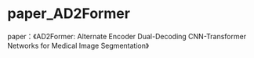 # paper_AD2Former
paper：《AD2Former: Alternate Encoder Dual-Decoding CNN-Transformer Networks for Medical Image Segmentation》
